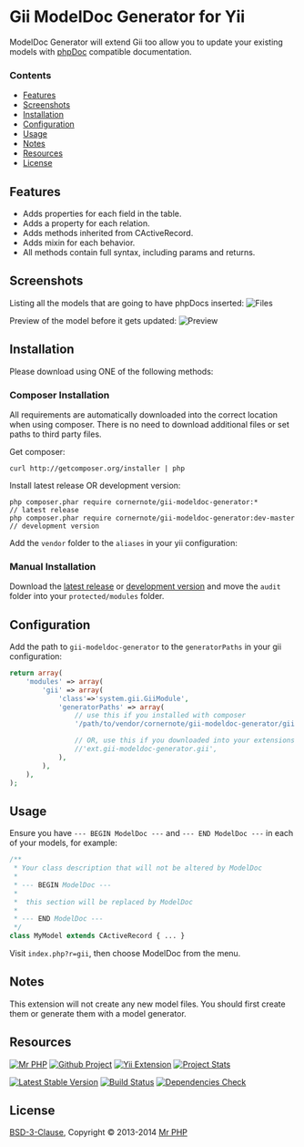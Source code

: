 # Gii ModelDoc Generator for Yii

ModelDoc Generator will extend Gii too allow you to update your existing models with [phpDoc](http://www.phpdoc.org/) compatible documentation.


### Contents

- [Features](#features)
- [Screenshots](#screenshots)
- [Installation](#installation)
- [Configuration](#configuration)
- [Usage](#usage)
- [Notes](#notes)
- [Resources](#resources)
- [License](#license)


## Features

- Adds properties for each field in the table.
- Adds a property for each relation.
- Adds methods inherited from CActiveRecord.
- Adds mixin for each behavior.
- All methods contain full syntax, including params and returns.


## Screenshots

Listing all the models that are going to have phpDocs inserted:
![Files](https://raw.github.com/cornernote/gii-modeldoc-generator/master/screenshot/files.png)

Preview of the model before it gets updated:
![Preview](https://raw.github.com/cornernote/gii-modeldoc-generator/master/screenshot/preview.png)


## Installation

Please download using ONE of the following methods:


### Composer Installation

All requirements are automatically downloaded into the correct location when using composer.  There is no need to download additional files or set paths to third party files.

Get composer:

```
curl http://getcomposer.org/installer | php
```

Install latest release OR development version:

```
php composer.phar require cornernote/gii-modeldoc-generator:*				// latest release
php composer.phar require cornernote/gii-modeldoc-generator:dev-master	// development version
```

Add the `vendor` folder to the `aliases` in your yii configuration:


### Manual Installation

Download the [latest release](https://github.com/cornernote/gii-modeldoc-generator/releases/latest) or [development version](https://github.com/cornernote/gii-modeldoc-generator/archive/master.zip) and move the `audit` folder into your `protected/modules` folder.


## Configuration

Add the path to `gii-modeldoc-generator` to the `generatorPaths` in your gii configuration:

```php
return array(
	'modules' => array(
		'gii' => array(
			'class'=>'system.gii.GiiModule',
			'generatorPaths' => array(
				// use this if you installed with composer
				'/path/to/vendor/cornernote/gii-modeldoc-generator/gii',

				// OR, use this if you downloaded into your extensions folder
				//'ext.gii-modeldoc-generator.gii',
			),
		),
	),
);
```

## Usage

Ensure you have `--- BEGIN ModelDoc ---` and `--- END ModelDoc ---` in each of your models, for example:

```php
/**
 * Your class description that will not be altered by ModelDoc
 *
 * --- BEGIN ModelDoc ---
 *
 *  this section will be replaced by ModelDoc
 *
 * --- END ModelDoc ---
 */
class MyModel extends CActiveRecord { ... }
```

Visit `index.php?r=gii`, then choose ModelDoc from the menu.


## Notes

This extension will not create any new model files.  You should first create them or generate them with a model generator.


## Resources

[![Mr PHP](https://raw.github.com/cornernote/mrphp-assets/master/img/code-banner.png)](http://mrphp.com.au) [![Github Project](https://raw.github.com/cornernote/mrphp-assets/master/vendor/github/github-latest-sourcecode-16.png)](https://github.com/cornernote/gii-modeldoc-generator#gii-modeldoc-generator-for-yii) [![Yii Extension](https://raw.github.com/cornernote/mrphp-assets/master/vendor/yii/yii-extension-16.png)](http://www.yiiframework.com/extension/gii-modeldoc-generator) [![Project Stats](https://www.ohloh.net/p/gii-modeldoc-generator/widgets/project_thin_badge.gif)](https://www.ohloh.net/p/gii-modeldoc-generator)

[![Latest Stable Version](https://poser.pugx.org/cornernote/gii-modeldoc-generator/v/stable.png)](https://packagist.org/packages/cornernote/gii-modeldoc-generator) [![Build Status](https://travis-ci.org/cornernote/gii-modeldoc-generator.png?branch=master)](https://travis-ci.org/cornernote/gii-modeldoc-generator) [![Dependencies Check](https://depending.in/cornernote/gii-modeldoc-generator.png)](https://depending.in/cornernote/gii-modeldoc-generator)


## License

[BSD-3-Clause](https://raw.github.com/cornernote/gii-modeldoc-generator/master/LICENSE), Copyright © 2013-2014 [Mr PHP](mailto:info@mrphp.com.au)

